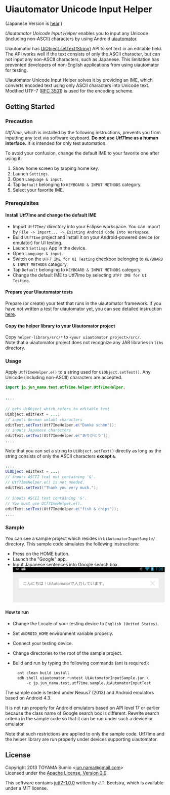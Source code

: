 Uiautomator Unicode Input Helper
======================
(Japanese Version is [hear](README.ja.md).)

_Uiautomator Unicode Input Helper_ enables you to input any Unicode 
(including non-ASCII) characters by using Android 
[uiautomator](http://developer.android.com/tools/help/uiautomator/index.html).

Uiautomator has 
[UiObject.setText(String)](http://developer.android.com/tools/help/uiautomator/UiObject.html#setText%28java.lang.String%29)
API to set text in an editable field.
The API works well if the text consists of only the ASCII character, 
but can not input any non-ASCII characters, such as Japanese.
This limitation has prevented developers of non-English
applications from using uiautomator for testing.

Uiautomator Unicode Input Helper solves it by providing an IME,
which converts encoded text using only ASCII characters into
Unicode text.
Modified UTF-7 ([RFC 3501](http://tools.ietf.org/html/rfc3501))
is used for the encoding scheme.

Getting Started
------
### Precaution
_Utf7Ime_, which is installed by the following instructions,
prevents you from inputting any text via software keyboard.
**Do not use Utf7Ime as a human interface.**
It is intended for only test automation.

To avoid your confusion, change the default IME to your favorite
one after using it:

1. Show home screen by tapping home key.
2. Launch ``Settings``.
3. Open ``Language & input``.
4. Tap ``Default`` belonging to ``KEYBOARD & INPUT METHODS``
category.
5. Select your favorite IME.

### Prerequisites
#### Install Utf7Ime and change the default IME
* Import ``Utf7Ime/`` directory into your Eclipse workspace.
  You can import by 
  ``File -> Import... -> Existing Android Code Into Workspace``.
* Build ``Utf7Ime`` project and install it on your
  Android-powered device (or emulator) for UI testing.
* Launch ``Settings`` App in the device.
* Open ``Language & input``.
* Switch on the ``UTF7 IME for UI Testing`` checkbox belonging to
  ``KEYBOARD & INPUT METHODS`` category.
* Tap ``Default`` belonging to ``KEYBOARD & INPUT METHODS``
  category.
* Change the default IME to Utf7Ime by selecting 
  ``UTF7 IME for UI Testing``.

#### Prepare your Uiautomator tests
Prepare (or create) your test that runs in the uiautomator
framework.
If you have not written a test for uiautomator yet, you can see
detailed instruction
[here](http://developer.android.com/tools/testing/testing_ui.html).

#### Copy the helper library to your Uiautomator project
Copy ``helper-library/src/*`` to 
``<your uiaotomator project>/src/``.  
Note that a uiautomator project does not recognize any JAR
libraries in ``libs`` directory.

### Usage
Apply ``Utf7ImeHelper.e()`` to a string used for
``UiObject.setText()``. Any Unicode (including non-ASCII)
characters are accepted.

```java
import jp.jun_nama.test.utf7ime.helper.Utf7ImeHelper;

....

// gets UiObject which refers to editable text
UiObject editText = ...; 
// inputs German umlaut characters
editText.setText(Utf7ImeHelper.e("Danke schön"));
// inputs Japanese characters
editText.setText(Utf7ImeHelper.e("ありがとう"));
....
```

Note that you can set a string to ``UiObject.setText()``
directly as long as the string consists of only the ASCII
characters **except ``&``**.

```java
....    
UiObject editText = ...; 
// inputs ASCII text not containing '&'.
// Utf7ImeHelper.e() is not needed.
editText.setText("Thank you very much.");

// inputs ASCII text containing '&'.
// You must use Utf7ImeHelper.e().
editText.setText(Utf7ImeHelper.e("fish & chips"));
....
```

### Sample
You can see a sample project which resides in
``UiAutomatorInputSample/`` directory.
This sample code simulates the following instructions:

* Press on the HOME button.
* Launch the "Google" app.
* Input Japanese sentences into Google search box.  
  ![Result Screenshot](/images/sample-screenshot.png)

#### How to run
* Change the Locale of your testing device to ``English (United States)``.
* Set ``ANDROID_HOME`` environment variable properly.
* Connect your testing device.
* Change directories to the root of the sample project.
* Build and run by typing the following commands (ant is required):
 
        ant clean build install
        adb shell uiautomator runtest UiAutomatorInputSample.jar \
            -c jp.jun_nama.test.utf7ime.sample.UiAutomatorInputTest

The sample code is tested under Nexus7 (2013) and Android
emulators based on Android 4.3.

It is not run properly for Android emulators based on API level
17 or earlier because the class name of Google search box is
different. Rewrite search criteria in the sample code so that it
can be run under such a device or emulator.

Note that such restrictions are applied to only the sample code.
Utf7Ime and the helper library are run properly under devices
supporting uiautomator.

License
------
Copyright 2013 TOYAMA Sumio <<jun.nama@gmail.com>>  
Licensed under the
[Apache License, Version 2.0](http://www.apache.org/licenses/LICENSE-2.0).

This software contains
[jutf7-1.0.0](http://sourceforge.net/projects/jutf7/) written by J.T. Beetstra,
which is available under a MIT license.
